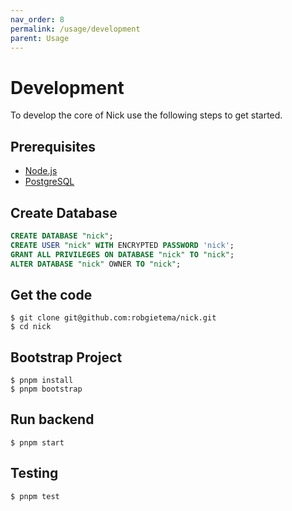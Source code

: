 ```yaml
---
nav_order: 8
permalink: /usage/development
parent: Usage
---
```


# Development

To develop the core of Nick use the following steps to get started.

## Prerequisites

- [Node.js](https://nodejs.org/)
- [PostgreSQL](https://www.postgresql.org/)

## Create Database

```sql
CREATE DATABASE "nick";
CREATE USER "nick" WITH ENCRYPTED PASSWORD 'nick';
GRANT ALL PRIVILEGES ON DATABASE "nick" TO "nick";
ALTER DATABASE "nick" OWNER TO "nick";
```

## Get the code

```shell
$ git clone git@github.com:robgietema/nick.git
$ cd nick
```

## Bootstrap Project

```shell
$ pnpm install
$ pnpm bootstrap
```

## Run backend

```shell
$ pnpm start
```

## Testing

```shell
$ pnpm test
```
